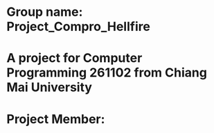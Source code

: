 # Group name: Project_Compro_Hellfire
 
# A project for Computer Programming 261102 from Chiang Mai University 
# Project Member:
# 